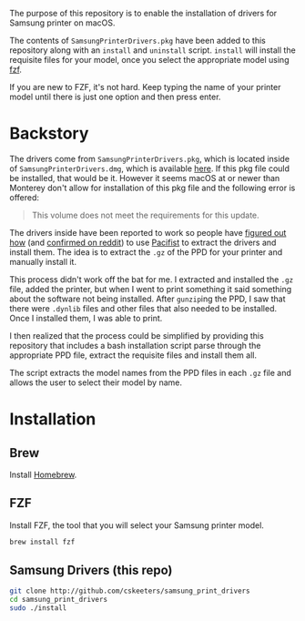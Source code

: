 The purpose of this repository is to enable the installation of drivers for Samsung printer on macOS.

The contents of `SamsungPrinterDrivers.pkg` have been added to this repository along with an `install` and `uninstall` script.  `install` will install the requisite files for your model, once you select the appropriate model using [fzf](https://github.com/junegunn/fzf).

If you are new to FZF, it's not hard.  Keep typing the name of your printer model until there is just one option and then press enter.

# Backstory

The drivers come from `SamsungPrinterDrivers.pkg`, which is located inside of `SamsungPrinterDrivers.dmg`, which is available [here](https://support.apple.com/en-au/106427).  If this pkg file could be installed, that would be it.  However it seems macOS at or newer than Monterey don't allow for installation of this pkg file and the following error is offered:

> This volume does not meet the requirements for this update.

The drivers inside have been reported to work so people have [figured out how](https://discussions.apple.com/thread/253611411?answerId=256951433022&sortBy=rank#256951433022) (and [confirmed on reddit](https://www.reddit.com/r/printers/comments/16nak1x/old_samsung_printer_on_mac_os_13/)) to use [Pacifist](https://www.charlessoft.com/) to extract the drivers and install them.  The idea is to extract the `.gz` of the PPD for your printer and manually install it.

This process didn't work off the bat for me.  I extracted and installed the `.gz` file, added the printer, but when I went to print something it said something about the software not being installed.  After `gunzip`ing the PPD, I saw that there were `.dynlib` files and other files that also needed to be installed.  Once I installed them, I was able to print.

I then realized that the process could be simplified by providing this repository that includes a bash installation script parse through the appropriate PPD file, extract the requisite files and install them all.

The script extracts the model names from the PPD files in each `.gz` file and allows the user to select their model by name.

# Installation

## Brew

Install [Homebrew](https://brew.sh/).

## FZF

Install FZF, the tool that you will select your Samsung printer model.

```sh
brew install fzf
```

## Samsung Drivers (this repo)

```sh
git clone http://github.com/cskeeters/samsung_print_drivers
cd samsung_print_drivers
sudo ./install
```
